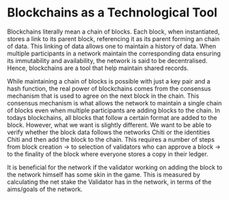 # Blockchains as a Technological Tool

Blockchains literally mean a chain of blocks. Each block, when instantiated, stores a link to its parent block, referencing it as its parent forming an chain of data. This linking of data allows one to maintain a history of data. When multiple participants in a network maintain the corresponding data ensuring its immutability and availability, the network is said to be decentralised. Hence, blockchains are a tool that help maintain shared records.

While maintaining a chain of blocks is possible with just a key pair and a hash function, the real power of blockchains comes from the consensus mechanism that is used to agree on the next block in the chain. This consensus mechanism is what allows the network to maintain a single chain of blocks even when multiple participants are adding blocks to the chain. In todays blockchains, all blocks that follow a certain format are added to the block. However, what we want is slightly different. We want to be able to verify whether the block data follows the networks Chiti or the identities Chiti and then add the block to the chain. This requires a number of steps from block creation -> to selection of validators who can approve a block -> to the finality of the block where everyone stores a copy in their ledger.

It is beneficial for the network if the validator working on adding the block to the network himself has some skin in the game. This is measured by calculating the net stake the Validator has in the network, in terms of the aims/goals of the network.

